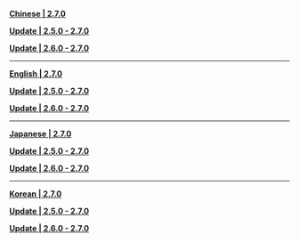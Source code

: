 **[Chinese | 2.7.0](https://autopatchhkws.yuanshen.com/client_app/download/pc_zip/20220429112415_dDweiEHDnBI6cKmM/Audio_Chinese_2.7.0.zip)**

**[Update | 2.5.0 - 2.7.0](https://autopatchhkws.yuanshen.com/client_app/update/hk4e_global/10/zh-cn_2.5.0_2.7.0_hdiff_26vALtSnHzYTIopE.zip)**

**[Update | 2.6.0 - 2.7.0](https://autopatchhkws.yuanshen.com/client_app/update/hk4e_global/10/zh-cn_2.6.0_2.7.0_hdiff_QWVgNjwzprHPRKxL.zip)**

---

**[English | 2.7.0](https://autopatchhkws.yuanshen.com/client_app/download/pc_zip/20220429112415_dDweiEHDnBI6cKmM/Audio_English(US)_2.7.0.zip)**

**[Update | 2.5.0 - 2.7.0](https://autopatchhkws.yuanshen.com/client_app/update/hk4e_global/10/en-us_2.5.0_2.7.0_hdiff_tTJgcA4QIPOHBpkS.zip)**

**[Update | 2.6.0 - 2.7.0](https://autopatchhkws.yuanshen.com/client_app/update/hk4e_global/10/en-us_2.6.0_2.7.0_hdiff_QscinXF9ASaB2POU.zip)**

---

**[Japanese | 2.7.0](https://autopatchhkws.yuanshen.com/client_app/download/pc_zip/20220429112415_dDweiEHDnBI6cKmM/Audio_Japanese_2.7.0.zip)**

**[Update | 2.5.0 - 2.7.0](https://autopatchhkws.yuanshen.com/client_app/update/hk4e_global/10/ja-jp_2.5.0_2.7.0_hdiff_CArIRcsvPhTtWqow.zip)**

**[Update | 2.6.0 - 2.7.0](https://autopatchhkws.yuanshen.com/client_app/update/hk4e_global/10/ja-jp_2.6.0_2.7.0_hdiff_5yDzjBLv08wFRsmx.zip)**

---

**[Korean | 2.7.0](https://autopatchhkws.yuanshen.com/client_app/download/pc_zip/20220429112415_dDweiEHDnBI6cKmM/Audio_Korean_2.7.0.zip)**

**[Update | 2.5.0 - 2.7.0](https://autopatchhkws.yuanshen.com/client_app/update/hk4e_global/10/ko-kr_2.5.0_2.7.0_hdiff_wSYkWPafc6OUxILt.zip)**

**[Update | 2.6.0 - 2.7.0](https://autopatchhkws.yuanshen.com/client_app/update/hk4e_global/10/ko-kr_2.6.0_2.7.0_hdiff_GnYMmTClWghVKSQk.zip)**
